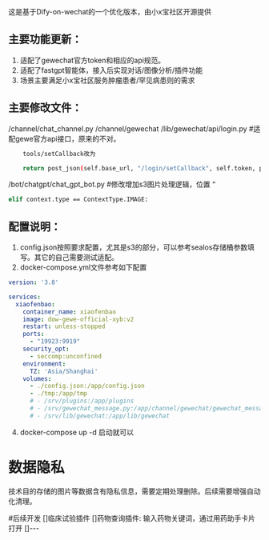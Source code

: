 这是基于Dify-on-wechat的一个优化版本，由小x宝社区开源提供

## 主要功能更新：
1. 适配了gewechat官方token和相应的api规范。
2. 适配了fastgpt智能体，接入后实现对话/图像分析/插件功能
3. 场景主要满足小x宝社区服务肿瘤患者/罕见病患则的需求

## 主要修改文件：
/channel/chat_channel.py
/channel/gewechat
/lib/gewechat/api/login.py #适配gewe官方api接口，原来的不对。

```bash
    tools/setCallback改为

    return post_json(self.base_url, "/login/setCallback", self.token, param)

```

/bot/chatgpt/chat_gpt_bot.py #修改增加s3图片处理逻辑，位置 “        
```bash
elif context.type == ContextType.IMAGE:
```

## 配置说明：
1. config.json按照要求配置，尤其是s3的部分，可以参考sealos存储桶参数填写。其它的自己需要测试适配。
2. docker-compose.yml文件参考如下配置

```yaml
version: '3.8'

services:
  xiaofenbao:
    container_name: xiaofenbao
    image: dow-gewe-official-xyb:v2
    restart: unless-stopped
    ports:
      - "19923:9919"
    security_opt:
      - seccomp:unconfined
    environment:
      TZ: 'Asia/Shanghai'
    volumes:
      - ./config.json:/app/config.json
      - ./tmp:/app/tmp
      # - /srv/plugins:/app/plugins
      # - /srv/gewechat_message.py:/app/channel/gewechat/gewechat_message.py
      # - /srv/lib/gewechat:/app/lib/gewechat

```

4. docker-compose up -d 启动就可以

# 数据隐私
技术目的存储的图片等数据含有隐私信息，需要定期处理删除。后续需要增强自动化清理。

#后续开发
[]临床试验插件
[]药物查询插件: 输入药物关键词，通过用药助手卡片打开
[]---